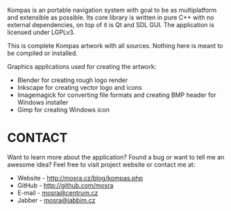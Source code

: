 Kompas is an portable navigation system with goal to be as multiplatform and
extensible as possible. Its core library is written in pure C++ with no
external dependencies, on top of it is Qt and SDL GUI. The application is
licensed under LGPLv3.

This is complete Kompas artwork with all sources. Nothing here is meant to be
compiled or installed.

Graphics applications used for creating the artwork:

 * Blender for creating rough logo render
 * Inkscape for creating vector logo and icons
 * Imagemagick for converting file formats and creating BMP header for Windows
   installer
 * Gimp for creating Windows icon

CONTACT
=======

Want to learn more about the application? Found a bug or want to tell me an
awesome idea? Feel free to visit project website or contact me at:

 * Website - http://mosra.cz/blog/kompas.php
 * GitHub - http://github.com/mosra
 * E-mail - mosra@centrum.cz
 * Jabber - mosra@jabbim.cz
